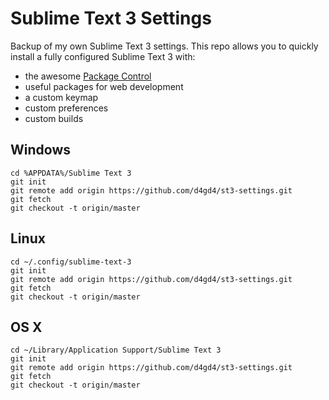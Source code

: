 Sublime Text 3 Settings
=======================

Backup of my own Sublime Text 3 settings.
This repo allows you to quickly install a fully configured Sublime Text 3 with:

 - the awesome [Package Control](https://github.com/wbond/sublime_package_control)
 - useful packages for web development
 - a custom keymap
 - custom preferences
 - custom builds

Windows
-------

    cd %APPDATA%/Sublime Text 3
    git init
    git remote add origin https://github.com/d4gd4/st3-settings.git
    git fetch
    git checkout -t origin/master

Linux
-----

    cd ~/.config/sublime-text-3
    git init
    git remote add origin https://github.com/d4gd4/st3-settings.git
    git fetch
    git checkout -t origin/master

OS X
----

    cd ~/Library/Application Support/Sublime Text 3
    git init
    git remote add origin https://github.com/d4gd4/st3-settings.git
    git fetch
    git checkout -t origin/master
